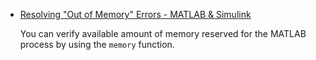 - [Resolving "Out of Memory" Errors - MATLAB & Simulink](https://www.mathworks.com/help/matlab/matlab_prog/resolving-out-of-memory-errors.html)

  You can verify available amount of memory reserved for the MATLAB process by using the `memory` function.

